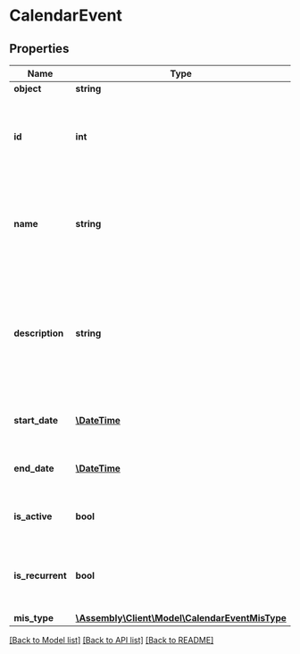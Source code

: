 # CalendarEvent

## Properties
Name | Type | Description | Notes
------------ | ------------- | ------------- | -------------
**object** | **string** | Object type | [optional] 
**id** | **int** | Internal stable ID given to all calendar events on the Platform | [optional] 
**name** | **string** | This details the user-defined &#39;category&#39; that the event is assigned to on SIMS. | [optional] 
**description** | **string** | The name of the instance of the event, usually more detailed and specific than the &#39;name&#39; | [optional] 
**start_date** | [**\DateTime**](\DateTime.md) | Date and time of when the event starts | [optional] 
**end_date** | [**\DateTime**](\DateTime.md) | Date and time of when the event ends | [optional] 
**is_active** | **bool** | Whether the event is active or not | [optional] 
**is_recurrent** | **bool** | Whether the event recurs and (soon) details of recurrences | [optional] 
**mis_type** | [**\Assembly\Client\Model\CalendarEventMisType**](CalendarEventMisType.md) |  | [optional] 

[[Back to Model list]](../README.md#documentation-for-models) [[Back to API list]](../README.md#documentation-for-api-endpoints) [[Back to README]](../README.md)


